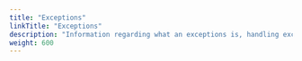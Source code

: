 ```yaml
---
title: "Exceptions"
linkTitle: "Exceptions"
description: "Information regarding what an exceptions is, handling exceptions, and throwing exceptions."
weight: 600
---
```


